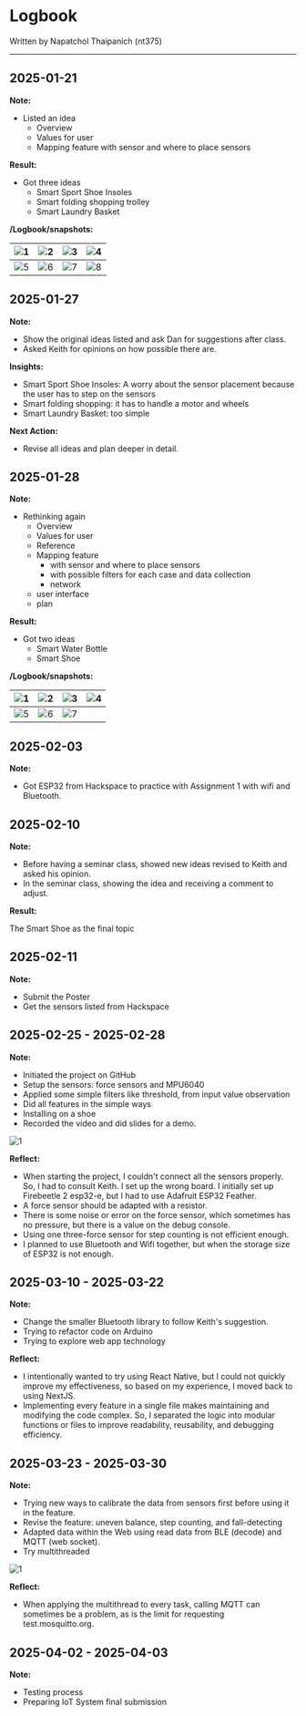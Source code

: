 # Logbook

Written by Napatchol Thaipanich (nt375)

---

## 2025-01-21

**Note:**

- Listed an idea
  - Overview
  - Values for user
  - Mapping feature with sensor and where to place sensors

**Result:**

- Got three ideas
  - Smart Sport Shoe Insoles
  - Smart folding shopping trolley
  - Smart Laundry Basket

**/Logbook/snapshots:**

| ![1](/Logbook/snapshots/2025-01-21/1.png) | ![2](/Logbook/snapshots/2025-01-21/2.png) | ![3](/Logbook/snapshots/2025-01-21/3.png) | ![4](/Logbook/snapshots/2025-01-21/4.png) |
|-----------------------|-----------------------|-----------------------|-----------------------|
| ![5](/Logbook/snapshots/2025-01-21/5.png) | ![6](/Logbook/snapshots/2025-01-21/6.png) | ![7](/Logbook/snapshots/2025-01-21/7.png) | ![8](/Logbook/snapshots/2025-01-21/8.png) |

## 2025-01-27

**Note:**

- Show the original ideas listed and ask Dan for suggestions after class.
- Asked Keith for opinions on how possible there are.

**Insights:**

- Smart Sport Shoe Insoles: A worry about the sensor placement because the user has to step on the sensors
- Smart folding shopping: it has to handle a motor and wheels
- Smart Laundry Basket: too simple

**Next Action:**

- Revise all ideas and plan deeper in detail.

## 2025-01-28

**Note:**

- Rethinking again
  - Overview
  - Values for user
  - Reference
  - Mapping feature
    - with sensor and where to place sensors
    - with possible filters for each case and data collection
    - network
  - user interface
  - plan

**Result:**

- Got two ideas
  - Smart Water Bottle
  - Smart Shoe

**/Logbook/snapshots:**

| ![1](/Logbook/snapshots/2025-01-28/1.png) | ![2](/Logbook/snapshots/2025-01-28/2.png) | ![3](/Logbook/snapshots/2025-01-28/3.png) | ![4](/Logbook/snapshots/2025-01-28/4.png) |
|-----------------------|-----------------------|-----------------------|-----------------------|
| ![5](/Logbook/snapshots/2025-01-28/5.png) | ![6](/Logbook/snapshots/2025-01-28/6.png) | ![7](/Logbook/snapshots/2025-01-28/7.png) |  |

## 2025-02-03

**Note:**

- Got ESP32 from Hackspace to practice with Assignment 1 with wifi and Bluetooth.

## 2025-02-10

**Note:**

- Before having a seminar class, showed new ideas revised to Keith and asked his opinion.
- In the seminar class, showing the idea and receiving a comment to adjust.

**Result:**

The Smart Shoe as the final topic

## 2025-02-11

**Note:**

- Submit the Poster
- Get the sensors listed from Hackspace

## 2025-02-25 - 2025-02-28

**Note:**

- Initiated the project on GitHub
- Setup the sensors: force sensors and MPU6040
- Applied some simple filters like threshold, from input value observation
- Did all features in the simple ways
- Installing on a shoe
- Recorded the video and did slides for a demo.

![1](/Logbook/snapshots/2025-02-28/1.jpeg)

**Reflect:**

- When starting the project, I couldn't connect all the sensors properly. So, I had to consult Keith. I set up the wrong board. I initially set up Firebeetle 2 esp32-e, but I had to use Adafruit ESP32 Feather.
- A force sensor should be adapted with a resistor.
- There is some noise or error on the force sensor, which sometimes has no pressure, but there is a value on the debug console.
- Using one three-force sensor for step counting is not efficient enough.
- I planned to use Bluetooth and Wifi together, but when the storage size of ESP32 is not enough.

## 2025-03-10 - 2025-03-22

**Note:**

- Change the smaller Bluetooth library to follow Keith's suggestion.
- Trying to refactor code on Arduino
- Trying to explore web app technology

**Reflect:**

- I intentionally wanted to try using React Native, but I could not quickly improve my effectiveness, so based on my experience, I moved back to using NextJS.
- Implementing every feature in a single file makes maintaining and modifying the code complex. So, I separated the logic into modular functions or files to improve readability, reusability, and debugging efficiency.

## 2025-03-23 - 2025-03-30

**Note:**

- Trying new ways to calibrate the data from sensors first before using it in the feature.
- Revise the feature: uneven balance, step counting, and fall-detecting
- Adapted data within the Web using read data from BLE (decode) and MQTT (web socket).
- Try multithreaded

![1](/Logbook/snapshots/2025-03-30/1.jpg)

**Reflect:**

- When applying the multithread to every task, calling MQTT can sometimes be a problem, as is the limit for requesting test.mosquitto.org.

## 2025-04-02 - 2025-04-03

**Note:**

- Testing process
- Preparing IoT System final submission
